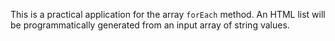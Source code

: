 This is a practical application for the array `forEach` method. An HTML list will be programmatically generated from an input array of string values.




